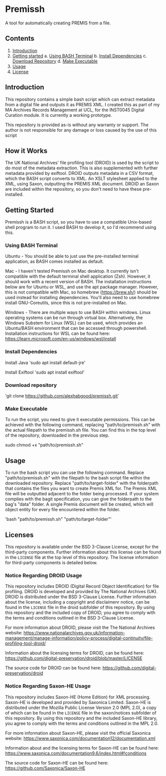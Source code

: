 # Premissh
A tool for automatically creating PREMIS from a file.

## Contents

1. [Introduction](##-Introduction)
2. [Getting started](##-Getting-Started)
	a. [Using BASH Terminal](###-Using-BASH-Terminal)
	b. [Install Dependencies](###-Install-Dependencies)
	c. [Download Repository](###-Download-Repository)
	d. [Make Executable](###-Make-Executable)
3. [Usage](#-Usage)
4. [License](###-License)


## Introduction

This repository contains a simple bash script which can extract metadata from a digital file and outputs it as PREMIS XML. I created this as part of my MA Archives Records Management at UCL, for the INST0045 Digital Curation module. It is currently a working prototype.

This repository is provided as-is without any warranty or support. The author is not responsible for any damage or loss caused by the use of this script 


## How it Works
The UK National Archives' file profiling tool (DROID) is used by the script to do most of the metadata extraction. This is also supplemented with further metadata provided by exiftool. DROID outputs metadata in a CSV format, which the BASH script converts to XML. An XSLT stylesheet applied to the XML, using Saxon, outputting the PREMIS XML document. DROID an Saxon are included within the repository, so you don't need to have these pre-installed.


## Getting Started
Premissh is a BASH script, so you have to use a compatible Unix-based shell program to run it. I used BASH to develop it, so I'd recommend using this.


### Using BASH Terminal

Ubuntu - You should be able to just use the pre-installed terminal application, as BASH comes installed as default.

Mac - I haven't tested Premissh on Mac desktop. It currently isn't compatible with the default terminal shell application (Zsh). However, it should work with a recent version of BASH. The installation instructions below are for Ubuntu or WSL, and use the apt package manager. However, this is not compatible with Mac, so homebrew (https://brew.sh/) should be used instead for installing dependencies. You'll also need to use homebrew install GNU-Coreutils, since this is not pre-installed on Mac. 

Windows - There are multiple ways to use BASH within windows. Linux operating systems can be run through virtual box. Alternatively, the Windows Substem for Linux (WSL) can be used, which provides an Ubuntu/BASH environment that can be accessed through powershell. Installation instructions for WSL can be found here: https://learn.microsoft.com/en-us/windows/wsl/install


### Install Dependencies

Install Java
'sudo apt install default-jre'


Install Exiftool
'sudo apt install exiftool'


### Download repository
'git clone https://github.com/alexhabgood/premissh.git'


### Make Executable

To run the script, you need to give it executable permissions. This can be achieved with the following command, replacing "path/to/premissh.sh" with the actual filepath to the premissh.sh file. You can find this in the top level of the repository, downloaded in the previous step.

sudo chmod +x "path/to/premissh.sh"


## Usage 

To run the bash script you can use the following command. Replace "path/to/premissh.sh" with the filepath to the bash script file within the downloaded repository. Replace "path/to/target-folder" with the folderpath that contains the files you want to create Premis XML for. The Premis XML file will be outputted adjacent to the folder being processed. If your system complies with the bagit specification, you can give the folderpath to the bag's "data" folder. A single Premis document will be created, which will object entity for every file encountered within the folder.

'bash "path/to/premissh.sh"  "path/to/target-folder"'


## Licenses

This repository is available under the BSD 3-Clause License, except for the third-party components. Further information about this license can be found in the `LICENSE` file at the top level of this repository. The license information for third-party components is detailed below.


### Notice Regarding DROID Usage

This repository includes DROID (Digital Record Object Identification) for file profiling. DROID is developed and provided by The National Archives (UK). DROID is distributed under the BSD 3-Clause License. Further information about the license, including a copyright and disclaimenr notice, can be found in the `LICENSE` file in the droid subfolder of this repository. By using this repository and the included copy of DROID, you agree to comply with the terms and conditions outlined in the BSD 3-Clause License.

For more information about DROID, please visit the The National Archives website: 
https://www.nationalarchives.gov.uk/information-management/manage-information/policy-process/digital-continuity/file-profiling-tool-droid/

Information about the licensing terms for DROID, can be found here:
https://github.com/digital-preservation/droid/blob/master/LICENSE

The source code for DROID can be found here: 
https://github.com/digital-preservation/droid



### Notice Regarding Saxon-HE Usage

This repository includes Saxon-HE (Home Edition) for XML processing. Saxon-HE is developed and provided by Saxonica Limited. Saxon-HE is distributed under the Mozilla Public License Version 2.0 (MPL 2.0), a copy of which can be found in the `LICENSE` file in the saxon/notices subfolder of this repository. By using this repository and the included Saxon-HE library, you agree to comply with the terms and conditions outlined in the MPL 2.0.

For more information about Saxon-HE, please visit the official Saxonica website: 
https://www.saxonica.com/documentation12/documentation.xml

Information about and the licensing terms for Saxon-HE can be found here:
https://www.saxonica.com/documentation9.6/index.html#!conditions

The source code for Saxon-HE can be found here: 
https://github.com/Saxonica/Saxon-HE

